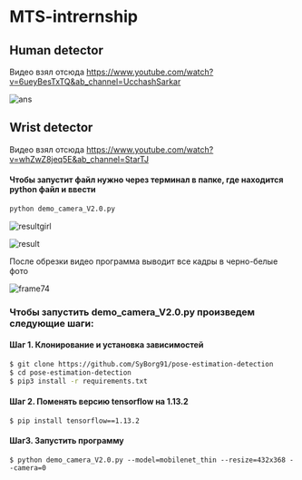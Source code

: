 # MTS-intrernship
## Human detector

Видео взял отсюда https://www.youtube.com/watch?v=6ueyBesTxTQ&ab_channel=UcchashSarkar

![ans](https://user-images.githubusercontent.com/33295142/104318277-3c91bb80-54f0-11eb-98c3-95bfb70233c3.gif)

## Wrist detector

Видео взял отсюда https://www.youtube.com/watch?v=whZwZ8jeq5E&ab_channel=StarTJ
#### Чтобы запустит файл нужно через терминал в папке, где находится python файл и ввести

```bash
python demo_camera_V2.0.py
```

![resultgirl](https://user-images.githubusercontent.com/33295142/105380064-8bd99980-5c1e-11eb-854d-95ed328f8485.gif)

![result](https://user-images.githubusercontent.com/33295142/105380311-ca6f5400-5c1e-11eb-9855-dc0b24b65313.gif)



После обрезки видео программа выводит все кадры в черно-белые фото

![frame74](https://user-images.githubusercontent.com/33295142/106120339-532e4880-6167-11eb-92f2-cf0d9798d166.jpg)

### Чтобы запустить demo_camera_V2.0.py произведем следующие шаги:

#### Шаг 1. Клонирование и  установка зависимостей

```bash
$ git clone https://github.com/SyBorg91/pose-estimation-detection
$ cd pose-estimation-detection
$ pip3 install -r requirements.txt
```


#### Шаг 2. Поменять версию tensorflow на 1.13.2
```
$ pip install tensorflow==1.13.2
```

#### Шаг3. Запустить программу

```
$ python demo_camera_V2.0.py --model=mobilenet_thin --resize=432x368 --camera=0
```


